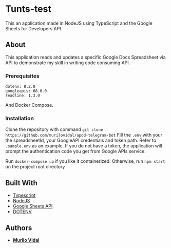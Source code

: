 # Tunts-test

This an application made in NodeJS using TypeScript and the Google Sheets for Developers API.

## About

This application reads and updates a specific Google Docs Spreadsheet via API to demonstrate my skill in writing code consuming API.

### Prerequisites

```
dotenv: 8.2.0
googleapis: 68.0.0
readline: 1.3.0

```

And Docker Compose.

### Installation

Clone the repository with command `git clone https://github.com/murilovidal/apod-telegram-bot`
Fill the `.env` with your the spreadsheetId, your GoogleAPI credentials and token path. Refer to `.sample.env` as an example.
If you do not have a token, the application will prompt the authentication code you get from Google APIs service.

Run `docker-compose up` if you like it containerized.
Otherwise, run `npm start` on the project root directory

## Built With

- [Typescript](https://www.typescriptlang.org/)
- [NodeJS](https://nodejs.org/)
- [Google Sheets API](https://developers.google.com/sheets)
- [DOTENV](https://www.npmjs.com/package/dotenv)

## Authors

- [**Murilo Vidal**](https://murilovidal.xyz/)
